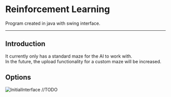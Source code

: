 # Reinforcement Learning
Program created in java with swing interface.

---

## Introduction

It currently only has a standard maze for the AI ​​to work with.<br>
In the future, the upload functionality for a custom maze will be increased.

## Options


![InitialInterface](https://github.com/ms-daniel/justimagens/tree/main/reinforcementLearning/inicial.png)
//TODO
